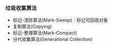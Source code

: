 ### 垃圾收集算法

* 标记-清除算法\(Mark-Sweep\)：标记可回收对象
* 复制算法\(Copying\)
* 标记-整理算法\(Mark-Compact\)
* 分代收集算法\(Generational Collection\)



